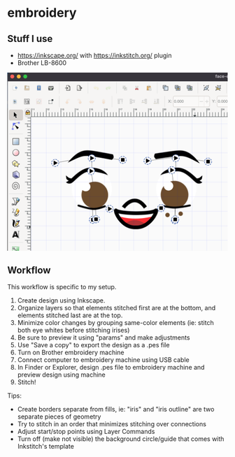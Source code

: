 # embroidery

## Stuff I use
* https://inkscape.org/ with https://inkstitch.org/ plugin
* Brother LB-8600 

![alt text](screenshots/example.png "Design ready to stitch")

## Workflow
This workflow is specific to my setup.

1. Create design using Inkscape.
3. Organize layers so that elements stitched first are at the bottom, and elements stitched last are at the top.
4. Minimize color changes by grouping same-color elements (ie: stitch both eye whites before stitching irises)
5. Be sure to preview it using "params" and make adjustments
6. Use "Save a copy" to export the design as a .pes file
7. Turn on Brother embroidery machine
8. Connect computer to embroidery machine using USB cable
9. In Finder or Explorer, design .pes file to embroidery machine and preview design using machine
10. Stitch!

Tips:
* Create borders separate from fills, ie: "iris" and "iris outline" are two separate pieces of geometry
* Try to stitch in an order that minimizes stitching over connections
* Adjust start/stop points using Layer Commands
* Turn off (make not visible) the background circle/guide that comes with Inkstitch's template
